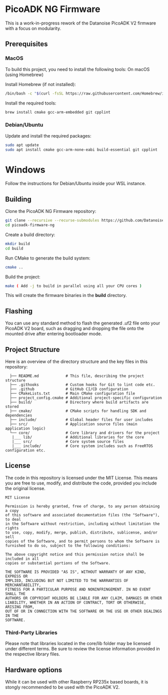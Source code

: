# PicoADK NG Firmware

This is a work-in-progress rework of the Datanoise PicoADK V2 firmware with a focus on modularity.

## Prerequisites

### MacOS
To build this project, you need to install the following tools:
On macOS (using Homebrew)

Install Homebrew (if not installed):

```bash
/bin/bash -c "$(curl -fsSL https://raw.githubusercontent.com/Homebrew/install/HEAD/install.sh)"
```

Install the required tools:

```bash
brew install cmake gcc-arm-embedded git cpplint
```

### Debian/Ubuntu

Update and install the required packages:

```bash
sudo apt update
sudo apt install cmake gcc-arm-none-eabi build-essential git cpplint
```


# Windows
Follow the instructions for Debian/Ubuntu inside your WSL instance.

## Building

Clone the PicoADK NG Firmware repository:

```bash
git clone --recursive --recurse-submodules https://github.com/DatanoiseOrg/picoadk-firmware-ng.git
cd picoadk-firmware-ng
```

Create a build directory:

```bash
mkdir build
cd build
```

Run CMake to generate the build system:

```bash
cmake ..
```

Build the project:

```bash
make ( Add -j to build in parallel using all your CPU cores )
```

This will create the firmware binaries in the **build** directory.

## Flashing

You can use any standard method to flash the generated .uf2 file onto your PicoADK V2 board, such as dragging and dropping the file onto the mounted drive after entering bootloader mode.

## Project Structure

Here is an overview of the directory structure and the key files in this repository:
```
  ├── README.md            # This file, describing the project structure
  ├── .githooks            # Custom hooks for Git to lint code etc.
  ├── .github              # GitHub CI/CD configuration
  ├── CMakeLists.txt       # Main CMake configuration file
  ├── project_config.cmake # Additional project-specific configuration
  ├── build/               # Directory where build artifacts are stored
  ├── cmake/               # CMake scripts for handling SDK and dependencies
  ├── include/             # Global header files for user includes
  ├── src/                 # Application source files (main application logic)
  └── core/                # Core library and drivers for the project
   |___ lib/               # Additional libraries for the core
   |___ src/               # Core system source files
   |___ include/           # Core system includes such as FreeRTOS configuration etc.
```

## License

The code in this repository is licensed under the MIT License. This means you are free to use, modify, and distribute the code, provided you include the original license.

```
MIT License

Permission is hereby granted, free of charge, to any person obtaining a copy
of this software and associated documentation files (the "Software"), to deal
in the Software without restriction, including without limitation the rights
to use, copy, modify, merge, publish, distribute, sublicense, and/or sell
copies of the Software, and to permit persons to whom the Software is
furnished to do so, subject to the following conditions:

The above copyright notice and this permission notice shall be included in all
copies or substantial portions of the Software.

THE SOFTWARE IS PROVIDED "AS IS", WITHOUT WARRANTY OF ANY KIND, EXPRESS OR
IMPLIED, INCLUDING BUT NOT LIMITED TO THE WARRANTIES OF MERCHANTABILITY,
FITNESS FOR A PARTICULAR PURPOSE AND NONINFRINGEMENT. IN NO EVENT SHALL THE
AUTHORS OR COPYRIGHT HOLDERS BE LIABLE FOR ANY CLAIM, DAMAGES OR OTHER
LIABILITY, WHETHER IN AN ACTION OF CONTRACT, TORT OR OTHERWISE, ARISING FROM,
OUT OF OR IN CONNECTION WITH THE SOFTWARE OR THE USE OR OTHER DEALINGS IN THE
SOFTWARE.
```

### Third-Party Libraries

Please note that libraries located in the core/lib folder may be licensed under different terms. Be sure to review the license information provided in the respective library files.

## Hardware options
While it can be used with other Raspberry RP235x based boards, it is stongly
recommended to be used with the PicoADK V2.

